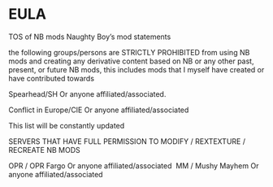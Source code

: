 # EULA
TOS of NB mods
Naughty Boy’s mod statements 

the following groups/persons are STRICTLY PROHIBITED from using NB mods and creating any derivative content based on NB or any other past, present, or future NB mods, this includes mods that I myself have created or have contributed towards

Spearhead/SH
Or anyone affiliated/associated.

Conflict in Europe/CIE
Or anyone affiliated/associated 

This list will be constantly updated


SERVERS THAT HAVE FULL PERMISSION TO MODIFY / REXTEXTURE / RECREATE NB MODS


OPR / OPR Fargo
Or anyone affiliated/associated 
MM / Mushy Mayhem
Or anyone affiliated/associated

